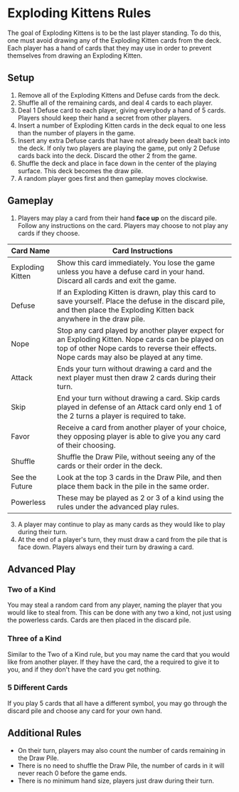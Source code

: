 # Exploding Kittens Rules

The goal of Exploding Kittens is to be the last player standing. To do this, one must avoid drawing any of the Exploding Kitten cards from the deck. Each player has a hand of cards that they may use in order to prevent themselves from drawing an Exploding Kitten.

## Setup

 1. Remove all of the Exploding Kittens and Defuse cards from the deck.
 2. Shuffle all of the remaining cards, and deal 4 cards to each player.
 3. Deal 1 Defuse card to each player, giving everybody a hand of 5 cards. Players should keep their hand a secret from other players.
 4. Insert a number of Exploding Kitten cards in the deck equal to one less than the number of players in the game.
 5. Insert any extra Defuse cards that have not already been dealt back into the deck. If only two players are playing the game, put only 2 Defuse cards back into the deck. Discard the other 2 from the game.
 6. Shuffle the deck and place in face down in the center of the playing surface. This deck becomes the draw pile.
 7. A random player goes first and then gameplay moves clockwise.

## Gameplay

 1. Players may play a card from their hand **face up** on the discard pile. Follow any instructions on the card. Players may choose to not play any cards if they choose.

|Card Name         |Card Instructions|
|------------------|-----------------|
|Exploding Kitten  |Show this card immediately. You lose the game unless you have a defuse card in your hand. Discard all cards and exit the game.
|Defuse            |If an Exploding Kitten is drawn, play this card to save yourself. Place the defuse in the discard pile, and then place the Exploding Kitten back anywhere in the draw pile.
|Nope              |Stop any card played by another player expect for an Exploding Kitten. Nope cards can be played on top of other Nope cards to reverse their effects. Nope cards may also be played at any time.
|Attack            |Ends your turn without drawing a card and the next player must then draw 2 cards during their turn.
|Skip              |End your turn without drawing a card. Skip cards played in defense of an Attack card only end 1 of the 2 turns a player is required to take.
|Favor             |Receive a card from another player of your choice, they opposing player is able to give you any card of their choosing.
|Shuffle           |Shuffle the Draw Pile, without seeing any of the cards or their order in the deck.
|See the Future    |Look at the top 3 cards in the Draw Pile, and then place them back in the pile in the same order.
|Powerless         |These may be played as 2 or 3 of a kind using the rules under the advanced play rules.

 3. A player may continue to play as many cards as they would like to play during their turn.
 4. At the end of a player's turn, they must draw a card from the pile that is face down. Players always end their turn by drawing a card.

## Advanced Play

### Two of a Kind

You may steal a random card from any player, naming the player that you would like to steal from. This can be done with any two a kind, not just using the powerless cards. Cards are then placed in the discard pile.

### Three of a Kind

Similar to the Two of a Kind rule, but you may name the card that you would like from another player. If they have the card, the a required to give it to you, and if they don't have the card you get nothing.

### 5 Different Cards

If you play 5 cards that all have a different symbol, you may go through the discard pile and choose any card for your own hand.

## Additional Rules

 - On their turn, players may also count the number of cards remaining in the Draw Pile.
 - There is no need to shuffle the Draw Pile, the number of cards in it will never reach 0 before the game ends.
 - There is no minimum hand size, players just draw during their turn.
